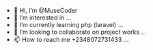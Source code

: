 - 👋 Hi, I’m @MuseCoder
- 👀 I’m interested in ...
- 🌱 I’m currently learning php (laravel) ...
- 💞️ I’m looking to collaborate on project works ...
- 📫 How to reach me +2348072731433 ...

<!---
MuseCoder/MuseCoder is a ✨ special ✨ repository because its `README.md` (this file) appears on your GitHub profile.
You can click the Preview link to take a look at your changes.
--->

